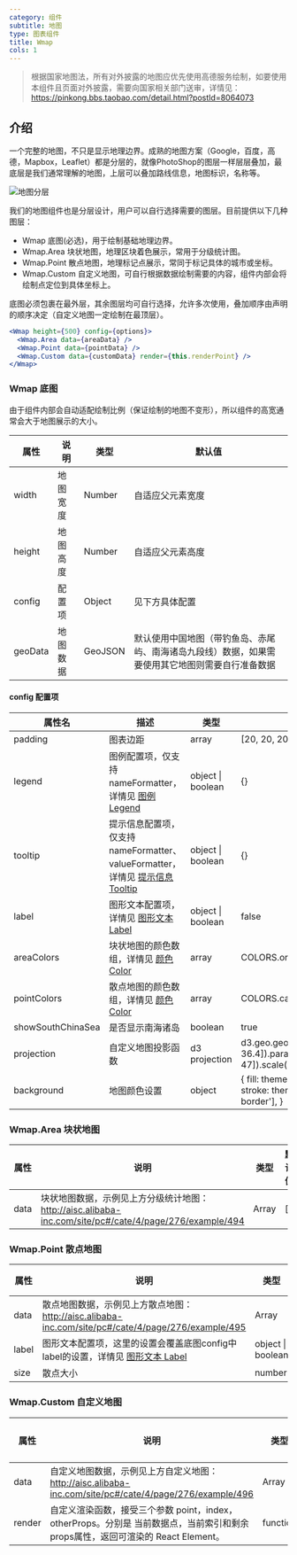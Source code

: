 ```yaml
---
category: 组件
subtitle: 地图
type: 图表组件
title: Wmap
cols: 1
---
```


> 根据国家地图法，所有对外披露的地图应优先使用高德服务绘制，如要使用本组件且页面对外披露，需要向国家相关部门送审，详情见：<https://pinkong.bbs.taobao.com/detail.html?postId=8064073>

## 介绍

一个完整的地图，不只是显示地理边界。成熟的地图方案（Google，百度，高德，Mapbox，Leaflet）都是分层的，就像PhotoShop的图层一样层层叠加，最底层是我们通常理解的地图，上层可以叠加路线信息，地图标识，名称等。 

![地图分层](<http://ata2-img.cn-hangzhou.img-pub.aliyun-inc.com/1090809a25f2ab146f7d49a3dccfe22f.PNG>)

我们的地图组件也是分层设计，用户可以自行选择需要的图层。目前提供以下几种图层：

- Wmap 底图(必选)，用于绘制基础地理边界。
- Wmap.Area 块状地图，地理区块着色展示，常用于分级统计图。
- Wmap.Point 散点地图，地理标记点展示，常同于标记具体的城市或坐标。
- Wmap.Custom 自定义地图，可自行根据数据绘制需要的内容，组件内部会将绘制点定位到具体坐标上。

底图必须包裹在最外层，其余图层均可自行选择，允许多次使用，叠加顺序由声明的顺序决定（自定义地图一定绘制在最顶层）。

```jsx
<Wmap height={500} config={options}>
  <Wmap.Area data={areaData} />
  <Wmap.Point data={pointData} />
  <Wmap.Custom data={customData} render={this.renderPoint} />
</Wmap>
```

### Wmap 底图

由于组件内部会自动适配绘制比例（保证绘制的地图不变形），所以组件的高宽通常会大于地图展示的大小。

| 属性      | 说明      | 类型      | 默认值        |
| ------- | ------- | ------- | ---------- |
| width   | 地图宽度    | Number  | 自适应父元素宽度   |
| height  | 地图高度    | Number  | 自适应父元素高度   |
| config  | 配置项   | Object  | 见下方具体配置    |
| geoData | 地图数据    | GeoJSON | 默认使用中国地图（带钓鱼岛、赤尾屿、南海诸岛九段线）数据，如果需要使用其它地图则需要自行准备数据 |

#### config 配置项

| 属性名        | 描述                                       | 类型                | 默认值                         |
| ---------- | ---------------------------------------- | ----------------- | --------------------------- |
| padding    | 图表边距                                     | array             | [20, 20, 20, 20] |
| legend     | 图例配置项，仅支持 nameFormatter，详情见 [图例 Legend](http://aisc.alibaba-inc.com/site/pc#/cate/4/page/142) | object \| boolean | {}                          |
| tooltip    | 提示信息配置项，仅支持 nameFormatter、valueFormatter，详情见 [提示信息 Tooltip](http://aisc.alibaba-inc.com/site/pc#/cate/4/page/143) | object \| boolean | {}                          |
| label | 图形文本配置项，详情见 [图形文本 Label](http://aisc.alibaba-inc.com/site/pc#/cate/4/page/286) | object \| boolean | false             |
| areaColors | 块状地图的颜色数组，详情见 [颜色 Color](http://aisc.alibaba-inc.com/site/pc#/cate/4/page/149) | array             | COLORS.order_10 |
| pointColors | 散点地图的颜色数组，详情见 [颜色 Color](http://aisc.alibaba-inc.com/site/pc#/cate/4/page/149) | array             | COLORS.category_12 |
| showSouthChinaSea | 是否显示南海诸岛                            | boolean           | true                       |
| projection | 自定义地图投影函数 | d3 projection | d3.geo.geoConicEqualArea().center([0, 36.4]).parallels([25, 47]).scale(1000).rotate([-105, 0]) |
| background | 地图颜色设置                         | object           | {   fill: themes['widgets-map-area-bg'],   stroke: themes['widgets-map-area-border'], } |

### Wmap.Area 块状地图

| 属性 | 说明                                                         | 类型  | 默认值 |
| ---- | ------------------------------------------------------------ | ----- | ------ |
| data | 块状地图数据，示例见上方分级统计地图：<http://aisc.alibaba-inc.com/site/pc#/cate/4/page/276/example/494> | Array | []     |

### Wmap.Point 散点地图

| 属性  | 说明                                                         | 类型              | 默认值 |
| ----- | ------------------------------------------------------------ | ----------------- | ------ |
| data  | 散点地图数据，示例见上方散点地图：<http://aisc.alibaba-inc.com/site/pc#/cate/4/page/276/example/495> | Array             | []     |
| label | 图形文本配置项，这里的设置会覆盖底图config中label的设置，详情见 [图形文本 Label](http://aisc.alibaba-inc.com/site/pc#/cate/4/page/286) | object \| boolean | false  |
| size  | 散点大小                                                     | number            | 4      |

### Wmap.Custom 自定义地图

| 属性   | 说明                                                         | 类型     | 默认值 |
| ------ | ------------------------------------------------------------ | -------- | ------ |
| data   | 自定义地图数据，示例见上方自定义地图：<http://aisc.alibaba-inc.com/site/pc#/cate/4/page/276/example/496> | Array    | []     |
| render | 自定义渲染函数，接受三个参数 point，index，otherProps。分别是 当前数据点，当前索引和剩余props属性，返回可渲染的 React Element。 | function | null   |